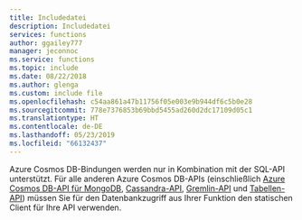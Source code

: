 ```yaml
---
title: Includedatei
description: Includedatei
services: functions
author: ggailey777
manager: jeconnoc
ms.service: functions
ms.topic: include
ms.date: 08/22/2018
ms.author: glenga
ms.custom: include file
ms.openlocfilehash: c54aa861a47b11756f05e003e9b944df6c5b0e28
ms.sourcegitcommit: 778e7376853b69bbd5455ad260d2dc17109d05c1
ms.translationtype: HT
ms.contentlocale: de-DE
ms.lasthandoff: 05/23/2019
ms.locfileid: "66132437"
---
```

Azure Cosmos DB-Bindungen werden nur in Kombination mit der SQL-API unterstützt. Für alle anderen Azure Cosmos DB-APIs (einschließlich [Azure Cosmos DB-API für MongoDB](../articles/cosmos-db/mongodb-introduction.md), [Cassandra-API](../articles/cosmos-db/cassandra-introduction.md), [Gremlin-API](../articles/cosmos-db/graph-introduction.md) und [Tabellen-API](../articles/cosmos-db/table-introduction.md)) müssen Sie für den Datenbankzugriff aus Ihrer Funktion den statischen Client für Ihre API verwenden.
